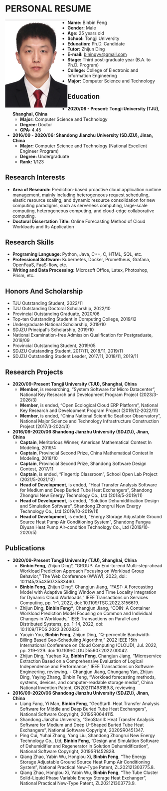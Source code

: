 # PERSONAL RESUME
<p>    
<img src="/MyPhoto.png"  width="200"  align="left" />
<!-- ## Basic Information
- *Name:* Binbin Feng
- *Gender:* Male
- *Age:* 25 years old
- *School:* Tongji University
- *Education:* Ph.D. Candidate
- *Tutor:* Zhijun Ding
- *E-mail:* biningvv@gmail.com
- *Stage:* Third post-graduate year (B.A. to Ph.D. Program)
- *College:* College of Electronic and Information Engineering
- *Major:* Computer Science and Technology -->
</p>

- **Name:** Binbin Feng
- **Gender:** Male
- **Age:** 25 years old
- **School:** Tongji University
- **Education:** Ph.D. Candidate
- **Tutor:** Zhijun Ding
- **E-mail:** biningvv@gmail.com
- **Stage:** Third post-graduate year (B.A. to Ph.D. Program)
- **College:** College of Electronic and Information Engineering
- **Major:** Computer Science and Technology

## Education
- **2020/09 - Present: Tongji University (TJU), Shanghai, China**
    - **Major:** Computer Science and Technology 
    - **Degree:** Doctor
    - **GPA:** 4.45
- **2016/09 - 2020/06: Shandong Jianzhu University (SDJZU), Jinan, China**
    - **Major:** Computer Science and Technology (National Excellent Engineer Program)
    - **Degree:** Undergraduate
    - **Rank:** 1/123

## Research Interests
- **Area of Research:** Prediction-based proactive cloud application runtime management, mainly including heterogeneous request scheduling, elastic resource scaling, and dynamic resource consolidation for new computing paradigms, such as serverless computing, large-scale computing, heterogeneous computing, and cloud-edge collaborative computing. 
- **Doctoral Dissertation Title:** Online Forecasting Method of Cloud Workloads and Its Application

## Research Skills
- **Programing Language:** Python, Java, C++, C, HTML, SQL, etc. 
- **Professional Software:** Kubernetes, Docker, Prometheus, Grafana, OpenFaaS, FaaS-flow, etc. 
- **Writing and Data Processing:** Microsoft Office, Latex, Photoshop, Prism, etc.

## Honors And Scholarship
- TJU Outstanding Student, 2022/11
- TJU Outstanding Doctoral Scholarship, 2022/10 
- Provincial Outstanding Graduate, 2020/06
- Top-ten Outstanding Student in Computing College, 2019/12
- Undergraduate National Scholarship, 2019/10 
- SDJZU Principal's Scholarship, 2019/10 
- National Examination-free Admission Qualification for Postgraduate, 2019/09 
- Provincial Outstanding Student, 2019/05 
- SDJZU Outstanding Student, 2017/11, 2018/11, 2019/11 
- SDJZU Outstanding Student Leader, 2017/11, 2018/11, 2019/11

## Research Projects
- **2020/09-Present Tongji University (TJU), Shanghai, China**
    - **Member**, is researching, “System Software for Micro Datacenter”, National Key Research and Development Program Project (2023/3-2026/3) 
    - **Member**, is ended, “Open Ecological Cloud ERP Platform”, National Key Research and Development Program Project (2019/12-2022/11)
    - **Member**, is ended, “China National Scientific Seafloor Observatory”, National Major Science and Technology Infrastructure Construction Project (2017/3-2024/3) 
- **2016/09-2020/06 Shandong Jianzhu University (SDJZU), Jinan, China**
    - **Captain**, Meritorious Winner, American Mathematical Contest In Modeling, 2019/4 
    - **Captain**, Provincial Second Prize, China Mathematical Contest In Modeling, 2018/10 
    - **Captain**, Provincial Second Prize, Shandong Software Design Contest, 2017/11 
    - **Captain**, is ended, “Fingertip Classroom”, School Open Lab Project (2021/5-2021/12) 
    - **Head of Development**, is ended, “Heat Transfer Analysis Software for Medium and Deep Buried Tube Heat Exchangers”, Shandong Zhongrui New Energy Technology Co., Ltd (2018/5-2019/11) 
    - **Head of Development**, is ended, “Solution Dehumidification Design and Simulation Software”, Shandong Zhongrui New Energy Technology Co., Ltd (2019/10-2019/11) 
    - **Head of Development**, is ended, “Energy Storage Adjustable Ground Source Heat Pump Air Conditioning System”, Shandong Fangya Diyuan Heat Pump Air-condition Technology Co., Ltd (2019/10-2020/5)

## Publications
- **2020/09-Present Tongji University (TJU), Shanghai, China**
    - **Binbin Feng**, Zhijun Ding\*, “GROUP: An End-to-end Multi-step-ahead Workload Prediction Approach Focusing on Workload Group Behavior,” The Web Conference (WWW), 2023, doi: 10.1145/3543507.3583460.
    - **Binbin Feng**, Zhijun Ding\*, Changjun Jiang, “FAST: A Forecasting Model with Adaptive Sliding Window and Time Locality Integration for Dynamic Cloud Workloads,” IEEE Transactions on Services Computing, pp. 1–1, 2022, doi: 10.1109/TSC.2022.3156619. 
    - Zhijun Ding, **Binbin Feng\***, Changjun Jiang, “COIN: A Container Workload Prediction Model Focusing on Common and Individual Changes in Workloads,” IEEE Transactions on Parallel and Distributed Systems, pp. 1–14, 2022, doi: 10.1109/TPDS.2022.3202833.
    - Yaoyin You, **Binbin Feng**, Zhijun Ding, “Q-percentile Bandwidth Billing Based Geo-Scheduling Algorithm,” 2022 IEEE 15th International Conference on Cloud Computing (CLOUD), Jul. 2022, pp. 219–229. doi: 10.1109/CLOUD55607.2022.00042. 
    - Zhijun Ding, Yuehao Xu, **Binbin Feng**, Changjun Jiang, “Microservice Extraction Based on a Comprehensive Evaluation of Logical Independence and Performance,” IEEE Transactions on Software Engineering, reviewing. - Changjun Jiang, Chungang Yan, Zhijun Ding, Yaying Zhang, Binbin Feng, “Workload forecasting methods, systems, devices, and computer-readable storage media”, China National Invention Patent, CN202111498189.8, reviewing.
- **2016/09-2020/06 Shandong Jianzhu University (SDJZU), Jinan, China**
    - Liang Fang, Yi Man, **Binbin Feng**, “GeoStarII: Heat Transfer Analysis Software for Middle and Deep Buried Tube Heat Exchangers”, National Software Copyright, 2019SR0644115. 
    - Shandong Jianzhu University, “GeoStarIII: Heat Transfer Analysis Software for Medium and Deep U-Shaped Buried Tube Heat Exchangers”, National Software Copyright, 2020SR0451347. 
    - Ping Cui, Yuhai Zhang, Yang Liu, Shandong Zhongrui New Energy Technology Co., Ltd, **Binbin Feng**, “Design and Simulation Software of Dehumidifier and Regenerator in Solution Dehumidification”, National Software Copyright, 2019SR1452828. 
    - Qiang Zhao, Yabin Wu, Honglou Xi, **Binbin Feng**, “The Energy Storage Adjustable Ground Source Heat Pump Air Conditioning System”, National Practical New-Type Patent, ZL202121303775.8. 
    - Qiang Zhao, Honglou Xi, Yabin Wu, **Binbin Feng**, “The Tube Cluster Solid-Liquid Phase Variable Energy Storage Heat Exchanger”, National Practical New-Type Patent, ZL202121303773.9.

